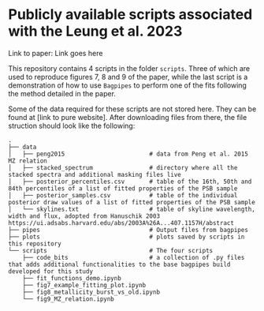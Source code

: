 # Publicly available scripts associated with the Leung et al. 2023
Link to paper: Link goes here

This repository contains 4 scripts in the folder `scripts`. Three of which are used to reproduce figures 7, 8 and 9 of the paper, while the last script is a demonstration of how to use `Bagpipes` to perform one of the fits following the method detailed in the paper.

Some of the data required for these scripts are not stored here. They can be found at [link to pure website]. After downloading files from there, the file struction should look like the following:
```
.
├── data
│   ├── peng2015                        # data from Peng et al. 2015 MZ relation
│   ├── stacked_spectrum                # directory where all the stacked spectra and additional masking files live
│   ├── posterior_percentiles.csv       # table of the 16th, 50th and 84th percentiles of a list of fitted properties of the PSB sample
│   ├── posterior_samples.csv           # table of the individual posterior draw values of a list of fitted properties of the PSB sample
│   └── skylines.txt                    # table of skyline wavelength, width and flux, adopted from Hanuschik 2003 https://ui.adsabs.harvard.edu/abs/2003A%26A...407.1157H/abstract
├── pipes                               # Output files from bagpipes
├── plots                               # plots saved by scripts in this repository
└── scripts                             # The four scripts
    ├── code_bits                       # a collection of .py files that adds additional functionalities to the base bagpipes build developed for this study
    ├── fit_functions_demo.ipynb
    ├── fig7_example_fitting_plot.ipynb
    ├── fig8_metallicity_burst_vs_old.ipynb
    └── fig9_MZ_relation.ipynb
```
